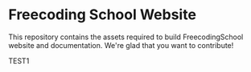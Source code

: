 # Freecoding School Website

This repository contains the assets required to build FreecodingSchool website and documentation. We're glad that you want to contribute!

TEST1
